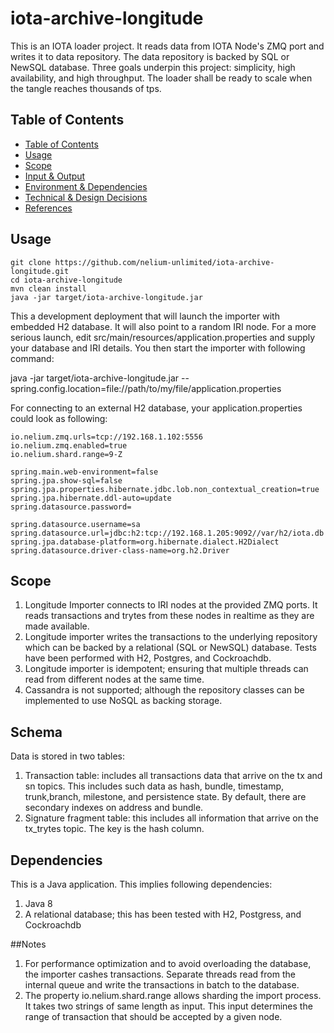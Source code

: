 # iota-archive-longitude
This is an IOTA loader project. It reads data from IOTA Node's ZMQ port and writes it to data repository. The data repository is backed by SQL or NewSQL database.
Three goals underpin this project: simplicity, high availability, and high throughput. The loader shall be ready to scale when the tangle reaches thousands of tps.

## Table of Contents
* [Table of Contents](#table-of-contents)
* [Usage](#usage)
* [Scope](#scope)
* [Input & Output](#input--output)
* [Environment & Dependencies](#environment--dependencies)
* [Technical & Design Decisions](#technical--design-Decisions)
* [References](#references)

## Usage
    git clone https://github.com/nelium-unlimited/iota-archive-longitude.git
    cd iota-archive-longitude
    mvn clean install
    java -jar target/iota-archive-longitude.jar

This a development deployment that will launch the importer with embedded H2 database. It will also point to a random IRI node. For a more serious launch, edit src/main/resources/application.properties and supply your database and IRI details. You then start the importer with following command:

   java -jar target/iota-archive-longitude.jar --spring.config.location=file://path/to/my/file/application.properties

For connecting to an external H2 database, your application.properties could look as following:

    io.nelium.zmq.urls=tcp://192.168.1.102:5556
    io.nelium.zmq.enabled=true
    io.nelium.shard.range=9-Z

    spring.main.web-environment=false
    spring.jpa.show-sql=false
    spring.jpa.properties.hibernate.jdbc.lob.non_contextual_creation=true
    spring.jpa.hibernate.ddl-auto=update
    spring.datasource.password=

    spring.datasource.username=sa
    spring.datasource.url=jdbc:h2:tcp://192.168.1.205:9092//var/h2/iota.db
    spring.jpa.database-platform=org.hibernate.dialect.H2Dialect
    spring.datasource.driver-class-name=org.h2.Driver


## Scope
1. Longitude Importer connects to IRI nodes at the provided ZMQ ports. It reads transactions and trytes from these nodes in realtime as they are made available.
2. Longitude importer writes the transactions to the underlying repository which can be backed by a relational (SQL or NewSQL) database. Tests have been performed with H2, Postgres, and Cockroachdb.
3. Longitude importer is idempotent; ensuring that multiple threads can read from different nodes at the same time.
4. Cassandra is not supported; although the repository classes can be implemented to use NoSQL as backing storage.


## Schema
Data is stored in two tables:
1. Transaction table: includes all transactions data that arrive on the tx and sn topics. This includes such data as hash, bundle, timestamp, trunk,branch, milestone, and persistence state. By default, there are secondary indexes on address and bundle.
2. Signature fragment table: this includes all information that arrive on the tx_trytes topic. The key is the hash column.


## Dependencies
This is a Java application. This implies following dependencies:
1. Java 8
2. A relational database; this has been tested with H2, Postgress, and Cockroachdb

##Notes
1. For performance optimization and to avoid overloading the database, the importer cashes transactions. Separate threads read from the internal queue and write the transactions in batch to the database.
2. The property io.nelium.shard.range allows sharding the import process. It takes two strings of same length as input. This input determines the range of transaction that should be accepted by a given node.
